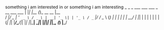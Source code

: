 something i am interested in
or
something i am interesting
                            _   _     _            ___ 
 ___  ___  _ __ ___   ___  | |_| |__ (_)_ __   __ |__ \
/ __|/ _ \| '_ ` _ \ / _ \ | __| '_ \| | '_ \ / _` |/ /
\__ \ (_) | | | | | |  __/ | |_| | | | | | | | (_| |_| 
|___/\___/|_| |_| |_|\___|  \__|_| |_|_|_| |_|\__, (_) 
                                              |___/    
